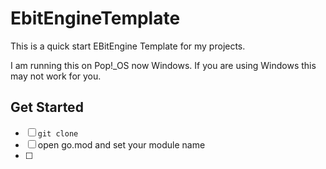 # EbitEngineTemplate

This is a quick start EBitEngine Template for my projects.

I am running this on Pop!\_OS now Windows. If you are using Windows this may not work for you.

## Get Started

- [ ] `git clone `
- [ ] open go.mod and set your module name
- [ ]
